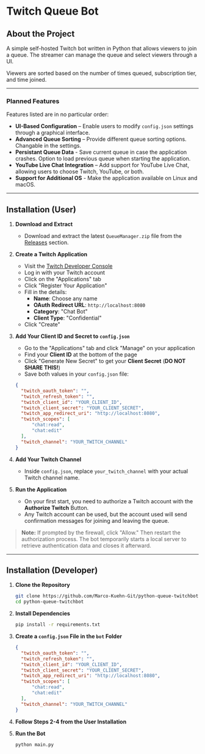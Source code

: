 # Twitch Queue Bot

## About the Project
A simple self-hosted Twitch bot written in Python that allows viewers to join a queue. The streamer can manage the queue and select viewers through a UI.

Viewers are sorted based on the number of times queued, subscription tier, and time joined.

---

### Planned Features  

Features listed are in no particular order:  

- **UI-Based Configuration** – Enable users to modify `config.json` settings through a graphical interface.  
- **Advanced Queue Sorting** – Provide different queue sorting options. Changable in the settings.
- **Persistant Queue Data** - Save current queue in case the application crashes. Option to load previous queue when starting the application.
- **YouTube Live Chat Integration** – Add support for YouTube Live Chat, allowing users to choose Twitch, YouTube, or both. 
- **Support for Additional OS** - Make the application available on Linux and macOS.

---

## Installation (User)

1. **Download and Extract**
   - Download and extract the latest `QueueManager.zip` file from the [Releases](https://github.com/Marco-Kuehn-Git/python-queue-twitchbot/releases) section.

2. **Create a Twitch Application**
   - Visit the [Twitch Developer Console](https://dev.twitch.tv/console)
   - Log in with your Twitch account
   - Click on the "Applications" tab
   - Click "Register Your Application"
   - Fill in the details:
     - **Name**: Choose any name
     - **OAuth Redirect URL**: `http://localhost:8080`
     - **Category**: "Chat Bot"
     - **Client Type**: "Confidential"
   - Click "Create"

3. **Add Your Client ID and Secret to `config.json`**
   - Go to the "Applications" tab and click "Manage" on your application
   - Find your **Client ID** at the bottom of the page
   - Click "Generate New Secret" to get your **Client Secret** (__DO NOT SHARE THIS!__)
   - Save both values in your `config.json` file:

   ```json
   {
     "twitch_oauth_token": "",
     "twitch_refresh_token": "",
     "twitch_client_id": "YOUR_CLIENT_ID",
     "twitch_client_secret": "YOUR_CLIENT_SECRET",
     "twitch_app_redirect_uri": "http://localhost:8080",
     "twitch_scopes": [
         "chat:read",
         "chat:edit"
     ],
     "twitch_channel": "YOUR_TWITCH_CHANNEL"
   }
   ```

4. **Add Your Twitch Channel**
   - Inside `config.json`, replace `your_twitch_channel` with your actual Twitch channel name.

5. **Run the Application**
   - On your first start, you need to authorize a Twitch account with the **Authorize Twitch** Button.
   - Any Twitch account can be used, but the account used will send confirmation messages for joining and leaving the queue.

> **Note:** If prompted by the firewall, click "Allow." Then restart the authorization process. The bot temporarily starts a local server to retrieve authentication data and closes it afterward.

---

## Installation (Developer)

1. **Clone the Repository**
   ```sh
   git clone https://github.com/Marco-Kuehn-Git/python-queue-twitchbot.git
   cd python-queue-twitchbot
   ```

2. **Install Dependencies**
   ```sh
   pip install -r requirements.txt
   ```

3. **Create a `config.json` File in the `bot` Folder**
   ```json
   {
     "twitch_oauth_token": "",
     "twitch_refresh_token": "",
     "twitch_client_id": "YOUR_CLIENT_ID",
     "twitch_client_secret": "YOUR_CLIENT_SECRET",
     "twitch_app_redirect_uri": "http://localhost:8080",
     "twitch_scopes": [
         "chat:read",
         "chat:edit"
     ],
     "twitch_channel": "YOUR_TWITCH_CHANNEL"
   }
   ```

4. **Follow Steps 2-4 from the User Installation**

5. **Run the Bot**
   ```sh
   python main.py
   ```

